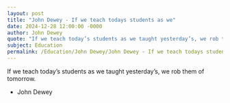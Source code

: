 ```yaml
---
layout: post
title: "John Dewey - If we teach todays students as we"
date: 2024-12-28 12:00:00 -0000
author: John Dewey
quote: "If we teach today’s students as we taught yesterday’s, we rob them of tomorrow."
subject: Education
permalink: /Education/John Dewey/John Dewey - If we teach todays students as we
---
```


If we teach today’s students as we taught yesterday’s, we rob them of tomorrow.

- John Dewey
